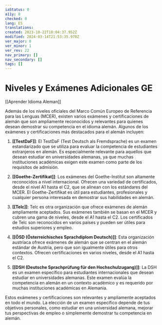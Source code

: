 ```yaml
---
iaStatus: 0
a11y: 0
checked: 0
lang: ES
translations: 
created: 2023-10-22T18:04:37.952Z
modified: 2024-03-14T21:53:35.970Z
ver_major: 0
ver_minor: 1
ver_rev: 22
nav_primary: []
nav_secondary: []
tags: []
---
```

# Niveles y Exámenes Adicionales GE

[[Aprender Idioma Aleman]]

Además de los niveles oficiales del Marco Común Europeo de Referencia para las Lenguas (MCER), existen varios exámenes y certificaciones de alemán que son ampliamente reconocidos y relevantes para quienes desean demostrar su competencia en el idioma alemán. Algunos de los exámenes y certificaciones más destacados para el alemán incluyen:

1. **[[TestDaF]]**: El TestDaF (Test Deutsch als Fremdsprache) es un examen estandarizado que se utiliza para evaluar la competencia de estudiantes extranjeros en alemán. Es especialmente relevante para aquellos que desean estudiar en universidades alemanas, ya que muchas instituciones académicas exigen este examen como parte de los requisitos de admisión.
    
2. **[[Goethe-Zertifikat]]**: Los exámenes del Goethe-Institut son altamente reconocidos a nivel internacional. Ofrecen una variedad de certificados, desde el nivel A1 hasta el C2, que se alinean con los estándares del MCER. El Goethe-Zertifikat es útil para estudiantes, profesionales y cualquier persona interesada en demostrar sus habilidades en alemán.
    
3. **[[Telc]]**: Telc es otra organización que ofrece exámenes de alemán ampliamente aceptados. Sus exámenes también se basan en el MCER y cubren una gama de niveles, desde el A1 hasta el C2. Los certificados de Telc son reconocidos en varios países y pueden ser útiles para estudios superiores y empleo.
    
4. **[[ÖSD (Österreichisches Sprachdiplom Deutsch)]]**: Esta organización austríaca ofrece exámenes de alemán que se centran en el alemán estándar de Austria, pero que son igualmente útiles para otros contextos. Ofrecen certificaciones en varios niveles, desde el A1 hasta el C2.
    
5. **[[DSH (Deutsche Sprachprüfung für den Hochschulzugang)]]**: La DSH es un examen específico para estudiantes internacionales que desean estudiar en universidades alemanas. Este examen evalúa la competencia en alemán en un contexto académico y es requerido por muchas instituciones académicas en Alemania.
    

Estos exámenes y certificaciones son relevantes y ampliamente aceptados en todo el mundo. La elección de un examen específico depende de tus objetivos personales, como estudiar en una universidad alemana, mejorar tus perspectivas de empleo o simplemente demostrar tu competencia en alemán.